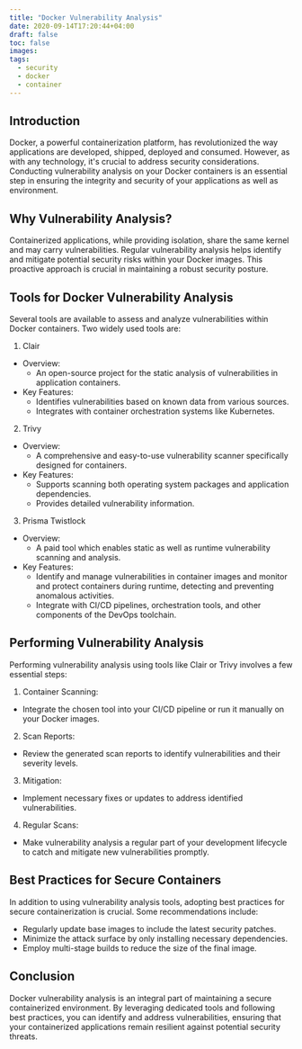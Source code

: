 ```yaml
---
title: "Docker Vulnerability Analysis"
date: 2020-09-14T17:20:44+04:00
draft: false
toc: false
images:
tags:
  - security
  - docker
  - container
---
```

## Introduction
Docker, a powerful containerization platform, has revolutionized the way applications are developed, shipped, deployed and consumed. However, as with any technology, it's crucial to address security considerations. Conducting vulnerability analysis on your Docker containers is an essential step in ensuring the integrity and security of your applications as well as environment.

## Why Vulnerability Analysis?
Containerized applications, while providing isolation, share the same kernel and may carry vulnerabilities. Regular vulnerability analysis helps identify and mitigate potential security risks within your Docker images. This proactive approach is crucial in maintaining a robust security posture.

## Tools for Docker Vulnerability Analysis
Several tools are available to assess and analyze vulnerabilities within Docker containers. Two widely used tools are:

1. Clair
- Overview:
  - An open-source project for the static analysis of vulnerabilities in application containers.
- Key Features:
  - Identifies vulnerabilities based on known data from various sources.
  - Integrates with container orchestration systems like Kubernetes.
2. Trivy
- Overview:
  - A comprehensive and easy-to-use vulnerability scanner specifically designed for containers.
- Key Features:
  - Supports scanning both operating system packages and application dependencies.
  - Provides detailed vulnerability information.
3. Prisma Twistlock
- Overview:
  - A paid tool which enables static as well as runtime vulnerability scanning and analysis.
- Key Features:
  - Identify and manage vulnerabilities in container images and monitor and protect containers during runtime, detecting and preventing anomalous activities.
  - Integrate with CI/CD pipelines, orchestration tools, and other components of the DevOps toolchain.

## Performing Vulnerability Analysis
Performing vulnerability analysis using tools like Clair or Trivy involves a few essential steps:

1. Container Scanning:
- Integrate the chosen tool into your CI/CD pipeline or run it manually on your Docker images.
2. Scan Reports:
- Review the generated scan reports to identify vulnerabilities and their severity levels.
3. Mitigation:
- Implement necessary fixes or updates to address identified vulnerabilities.
4. Regular Scans:
- Make vulnerability analysis a regular part of your development lifecycle to catch and mitigate new vulnerabilities promptly.

## Best Practices for Secure Containers
In addition to using vulnerability analysis tools, adopting best practices for secure containerization is crucial. Some recommendations include:

- Regularly update base images to include the latest security patches.
- Minimize the attack surface by only installing necessary dependencies.
- Employ multi-stage builds to reduce the size of the final image.

## Conclusion
Docker vulnerability analysis is an integral part of maintaining a secure containerized environment. By leveraging dedicated tools and following best practices, you can identify and address vulnerabilities, ensuring that your containerized applications remain resilient against potential security threats.